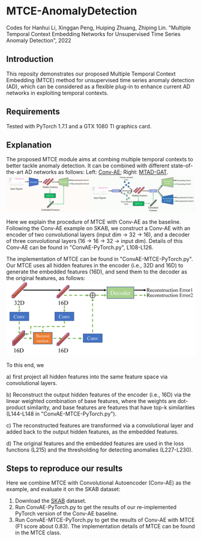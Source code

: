 # MTCE-AnomalyDetection
Codes for Hanhui Li, Xinggan Peng, Huiping Zhuang, Zhiping Lin. "Multiple Temporal Context Embedding Networks for Unsupervised Time Series Anomaly Detection", 2022

## Introduction
This reposity demonstrates our proposed Multiple Temporal Context Embedding (MTCE) method for unsupervised time series anomaly detection (AD), which can be considered as a flexible plug-in to enhance current AD networks in exploiting temporal contexts. 

## Requirements
Tested with PyTorch 1.7.1 and a GTX 1080 TI graphics card. 

## Explanation
The proposed MTCE module aims at combing multiple temporal contexts to better tackle anomaly detection. It can be combined with different state-of-the-art AD networks as follows: Left: [Conv-AE](https://github.com/waico/SKAB); Right: [MTAD-GAT](https://github.com/ML4ITS/mtad-gat-pytorch).
![usage](/imgs/usage.png "Combining the MTCE module with different AD networks.")

Here we explain the procedure of MTCE with Conv-AE as the baseline. Following the Conv-AE example on SKAB, we construct a Conv-AE with an encoder of two convolutional layers (input dim -> 32 -> 16), and a decoder of three convolutional layers (16 -> 16 -> 32 -> input dim). Details of this Conv-AE can be found in "ConvAE-PyTorch.py", L108-L126.

The implementation of MTCE can be found in "ConvAE-MTCE-PyTorch.py". Our MTCE uses all hidden features in the encoder (i.e., 32D and 16D) to generate the embedded features (16D), and send them to the decoder as the original features, as follows:
![module](/imgs/module.png "Diagram of the MTCE module with Conv-AE.")

To this end, we  

  a) first project all hidden features into the same feature space via convolutional layers.  
  
  b) Reconstruct the output hidden features of the encoder (i.e., 16D) via the linear weighted combination of base features, where the weights are dot-product similarity, and base   features are features that have top-k similarities (L144-L148 in "ConvAE-MTCE-PyTorch.py").  
  
  c) The reconstructed features are transformed via a convolutional layer and added back to the output hidden features, as the embedded features.  
  
  d) The original features and the embedded features are used in the loss functions (L215) and the thresholding for detecting anomalies (L227-L230).


## Steps to reproduce our results
Here we combine MTCE with Convolutional Autoencoder (Conv-AE) as the example, and evaluate it on the SKAB dataset: 
1. Download the [SKAB](https://github.com/waico/SKAB) dataset.
2. Run ConvAE-PyTorch.py to get the results of our re-implemented PyTorch version of the Conv-AE baseline.
3. Run ConvAE-MTCE-PyTorch.py to get the results of Conv-AE with MTCE (F1 score about 0.83). The implementation details of MTCE can be found in the MTCE class.
